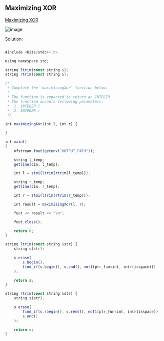 ## Maximizing XOR
[ Maximizing XOR ](https://www.hackerrank.com/challenges/maximizing-xor/problem)

![image](https://user-images.githubusercontent.com/72649014/163718535-341ba6a6-ca36-42fd-9263-513bf6d684ab.png)



Solution:
```js

#include <bits/stdc++.h>

using namespace std;

string ltrim(const string &);
string rtrim(const string &);

/*
 * Complete the 'maximizingXor' function below.
 *
 * The function is expected to return an INTEGER.
 * The function accepts following parameters:
 *  1. INTEGER l
 *  2. INTEGER r
 */

int maximizingXor(int l, int r) {

}

int main()
{
    ofstream fout(getenv("OUTPUT_PATH"));

    string l_temp;
    getline(cin, l_temp);

    int l = stoi(ltrim(rtrim(l_temp)));

    string r_temp;
    getline(cin, r_temp);

    int r = stoi(ltrim(rtrim(r_temp)));

    int result = maximizingXor(l, r);

    fout << result << "\n";

    fout.close();

    return 0;
}

string ltrim(const string &str) {
    string s(str);

    s.erase(
        s.begin(),
        find_if(s.begin(), s.end(), not1(ptr_fun<int, int>(isspace)))
    );

    return s;
}

string rtrim(const string &str) {
    string s(str);

    s.erase(
        find_if(s.rbegin(), s.rend(), not1(ptr_fun<int, int>(isspace))).base(),
        s.end()
    );

    return s;
}


```
